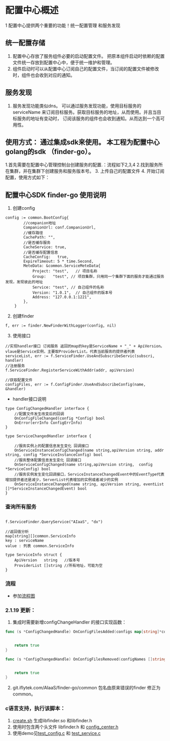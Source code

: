# 配置中心概述
1 配置中心提供两个重要的功能！统一配置管理 和服务发现

## 统一配置存储
1. 配置中心存放了服务组件必要的启动配置文件。 把原本组件启动时依赖的配置文件统一存放到配置中心中，便于统一维护和管理。
2. 组件启动时可以从配置中心订阅自己的配置文件，当订阅的配置文件被修改时，组件也会收到对应的通知。

## 服务发现
1. 服务发现功能类似dns。 可以通过服务发现功能，使用目标服务的serviceName 来订阅目标服务。获取目标服务的地址，从而使用。并且当目标服务的地址有变动时，
订阅该服务的组件也会收到通知。从而达到一个高可用性。

## 使用方式： 通过集成sdk来使用。 本工程为配置中心golang的sdk （finder-go）。

1.首先需要在配置中心管理控制台创建服务的配置.：流程如下2,3,4
2.找到服务所在集群，并在集群下创建服务和服务版本号。
3. 上传自己的配置文件
4. 开始订阅配置，使用方式如下：
## 配置中心SDK finder-go 使用说明

1. 创建config

```
config := common.BootConfig{
		//companion地址
		CompanionUrl: conf.CompanionUrl,
		//缓存路径
		CachePath: "",
		//是否缓存服务
		CacheService: true,
		//是否缓存配置信息
		CacheConfig:   true,
		ExpireTimeout: 5 * time.Second,
		MeteData: &common.ServiceMeteData{
			Project: "test",   // 项目名称
			Group:   "test", // 项目集群，只用同一个集群下面的服务才能通过服务发现，发现彼此的地址
			Service: "test", // 自己组件的名称
			Version: "1.0.1",  // 自己组件的版本号
			Address: "127.0.0.1:1221",
		},
	}
```
2. 创建finder

```
f, err := finder.NewFinderWithLogger(config, nil)

```
3. 使用接口

```
//实现handler接口 订阅服务 返回的map的key是ServiceName + "_" + ApiVersion。 vlaue是Service实例，主要取ProviderList。代表当前服务的提供者列表
serviceList, err := f.ServiceFinder.UseAndSubscribeServic(subscri, handler)
//注册服务
f.ServiceFinder.RegisterServiceWithAddr(addr, apiVersion)

//获取配置文件
configFiles, err := f.ConfigFinder.UseAndSubscribeConfig(name, &handler)

```

* handler接口说明

```
type ConfigChangedHandler interface {
    //配置文件发生改变后的回调
	OnConfigFileChanged(config *Config) bool
	OnError(errInfo ConfigErrInfo)
}

type ServiceChangedHandler interface {

	//服务实例上的配置信息发生变化 回调接口
	OnServiceInstanceConfigChanged(name string,apiVersion string, addr string, config *ServiceInstanceConfig) bool
	//服务整体配置信息发生变化 回调接口
	OnServiceConfigChanged(name string,apiVersion string,  config *ServiceConfig) bool
	//服务实例发生变化回调接口，ServiceInstanceChangedEvent中的EventType代表增加提供者还是减少，ServerList代表增加的实例或者减少的实例
	OnServiceInstanceChanged(name string, apiVersion string, eventList []*ServiceInstanceChangedEvent) bool
}

```

###  查询所有服务

```

f.ServiceFinder.QueryService("AIaaS", "dx")

//返回值分析
map[string][]common.ServiceInfo 
key : serviceName
value : 列表 common.ServiceInfo 

type ServiceInfo struct {
	ApiVersion   string   //版本号
	ProviderList []string //所有地址，可能为空
}
```

### 流程
* 参加[流程图](https://git.iflytek.com/AIaaS/finder-go/blob/master/%E9%85%8D%E7%BD%AE%E4%B8%AD%E5%BF%83%E6%B5%81%E7%A8%8B.png)

### 2.1.19 更新：

1. 集成时需要新增configChangeHandler 的接口实现函数：
````go
func (s *ConfigChangedHandle) OnConfigFilesAdded(configs map[string]*common.Config) bool {


	return true
}

func (s *ConfigChangedHandle) OnConfigFilesRemoved(configNames []string) bool {


	return true
}

````

2. git.iflytek.com/AIaaS/finder-go/common 包名由原来错误的finder 修正为common。


###  c语言支持，执行该脚本：
1. [create.sh](./cgo/create.sh) 生成libfinder.so  和libfinder.h 
2. 使用时包含两个头文件 libfinder.h 和 [config_center.h](./cgo/config_center.h)
3. 使用demo见[test_config.c](./cgo/example/test_config.c) 和 [test_service.c](./cgo/example/test_service.c) 



